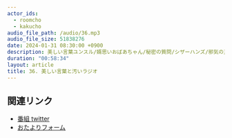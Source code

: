 ```yaml
---
actor_ids:
  - roomcho
  - kakucho
audio_file_path: /audio/36.mp3
audio_file_size: 51838276 
date: 2024-01-31 08:30:00 +0900
description: 美しい言葉ユンスル/婿思いおばあちゃん/秘密の質問/シザーハンズ/邪気の正体/金縛りを科学する/放尿だけが事実/いいパンツ/1周年録音/アラカンアラコキ/尻拭いユンスル
duration: "00:58:34"
layout: article
title: 36. 美しい言葉と汚いラジオ
---
```


## 関連リンク

- [番組 twitter](https://twitter.com/migikarachi)
- [おたよりフォーム](https://docs.google.com/forms/d/e/1FAIpQLSfCo_pOeUstqHMCWlYCWiUV7CNOls7UOgEKgCIMOYv2IbasfA/viewform)
